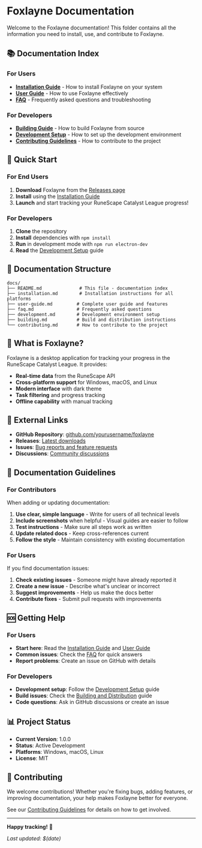 # Foxlayne Documentation

Welcome to the Foxlayne documentation! This folder contains all the information you need to install, use, and contribute to Foxlayne.

## 📚 Documentation Index

### For Users
- **[Installation Guide](installation.md)** - How to install Foxlayne on your system
- **[User Guide](user-guide.md)** - How to use Foxlayne effectively
- **[FAQ](faq.md)** - Frequently asked questions and troubleshooting

### For Developers
- **[Building Guide](building.md)** - How to build Foxlayne from source
- **[Development Setup](development.md)** - How to set up the development environment
- **[Contributing Guidelines](contributing.md)** - How to contribute to the project

## 🚀 Quick Start

### For End Users
1. **Download** Foxlayne from the [Releases page](https://github.com/yourusername/foxlayne/releases)
2. **Install** using the [Installation Guide](installation.md)
3. **Launch** and start tracking your RuneScape Catalyst League progress!

### For Developers
1. **Clone** the repository
2. **Install** dependencies with `npm install`
3. **Run** in development mode with `npm run electron-dev`
4. **Read** the [Development Setup](development.md) guide

## 📖 Documentation Structure

```
docs/
├── README.md              # This file - documentation index
├── installation.md        # Installation instructions for all platforms
├── user-guide.md         # Complete user guide and features
├── faq.md                # Frequently asked questions
├── development.md        # Development environment setup
├── building.md           # Build and distribution instructions
└── contributing.md       # How to contribute to the project
```

## 🎯 What is Foxlayne?

Foxlayne is a desktop application for tracking your progress in the RuneScape Catalyst League. It provides:

- **Real-time data** from the RuneScape API
- **Cross-platform support** for Windows, macOS, and Linux
- **Modern interface** with dark theme
- **Task filtering** and progress tracking
- **Offline capability** with manual tracking

## 🔗 External Links

- **GitHub Repository**: [github.com/yourusername/foxlayne](https://github.com/yourusername/foxlayne)
- **Releases**: [Latest downloads](https://github.com/yourusername/foxlayne/releases)
- **Issues**: [Bug reports and feature requests](https://github.com/yourusername/foxlayne/issues)
- **Discussions**: [Community discussions](https://github.com/yourusername/foxlayne/discussions)

## 📝 Documentation Guidelines

### For Contributors
When adding or updating documentation:

1. **Use clear, simple language** - Write for users of all technical levels
2. **Include screenshots** when helpful - Visual guides are easier to follow
3. **Test instructions** - Make sure all steps work as written
4. **Update related docs** - Keep cross-references current
5. **Follow the style** - Maintain consistency with existing documentation

### For Users
If you find documentation issues:

1. **Check existing issues** - Someone might have already reported it
2. **Create a new issue** - Describe what's unclear or incorrect
3. **Suggest improvements** - Help us make the docs better
4. **Contribute fixes** - Submit pull requests with improvements

## 🆘 Getting Help

### For Users
- **Start here**: Read the [Installation Guide](installation.md) and [User Guide](user-guide.md)
- **Common issues**: Check the [FAQ](faq.md) for quick answers
- **Report problems**: Create an issue on GitHub with details

### For Developers
- **Development setup**: Follow the [Development Setup](development.md) guide
- **Build issues**: Check the [Building and Distribution](building.md) guide
- **Code questions**: Ask in GitHub discussions or create an issue

## 📊 Project Status

- **Current Version**: 1.0.0
- **Status**: Active Development
- **Platforms**: Windows, macOS, Linux
- **License**: MIT

## 🤝 Contributing

We welcome contributions! Whether you're fixing bugs, adding features, or improving documentation, your help makes Foxlayne better for everyone.

See our [Contributing Guidelines](contributing.md) for details on how to get involved.

---

**Happy tracking!** 🦊

*Last updated: $(date)*
